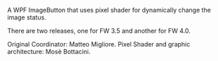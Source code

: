 A WPF ImageButton that uses pixel shader for dynamically change the image status.

There are two releases, one for FW 3.5 and another for FW 4.0.

Original Coordinator: Matteo Migliore.
Pixel Shader and graphic architecture: Mosè Bottacini.

